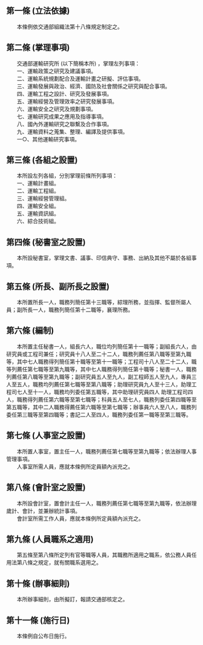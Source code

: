 第一條 (立法依據)
-----------------
　　本條例依交通部組織法第十八條規定制定之。  


第二條 (掌理事項)
-----------------
　　交通部運輸研究所 (以下簡稱本所) ，掌理左列事項：  
　　一、運輸政策之研究及建議事項。  
　　二、運輸系統規劃配合及運輸計畫之研擬、評估事項。  
　　三、運輸發展與政治、經濟、國防及社會關係之研究與配合事項。  
　　四、運輸工程之設計、研究及發展事項。  
　　五、運輸經營及管理效率之研究發展事項。  
　　六、運輸安全之研究及規劃事項。  
　　七、運輸研究成果之應用及指導事項。  
　　八、國內外運輸研究之聯繫及合作事項。  
　　九、運輸資料之蒐集、整理、編譯及提供事項。  
　　一○、其他運輸研究事項。  


第三條 (各組之設置)
-------------------
　　本所設左列各組，分別掌理前條所列事項：  
　　一、運輸計畫組。  
　　二、運輸工程組。  
　　三、運輸經營管理組。  
　　四、運輸安全組。  
　　五、運輸資訊組。  
　　六、綜合技術組。  


第四條 (秘書室之設置)
---------------------
　　本所設秘書室，掌理文書、議事、印信典守、事務、出納及其他不屬於各組事項。  


第五條 (所長、副所長之設置)
---------------------------
　　本所置所長一人，職務列簡任第十三職等，綜理所務，並指揮、監督所屬人員；副所長一人，職務列簡任第十二職等，襄理所務。  


第六條 (編制)
-------------
　　本所置主任秘書一人，組長六人，職位均列簡任第十一職等；副組長六人，由研究員或工程司兼任；研究員十八人至二十二人，職務列薦任第八職等至第九職等，其中七人職務得列簡任第十職等至第十一職等；工程司十八人至二十二人，職等列薦任第七職等至第九職等，其中七人職務得列簡任第十職等；秘書一人，職務列薦任第八職等至第九職等；副研究員五人至九人，副工程師五人至九人，專員三人至五人，職務均列薦任第七職等至第八職等；助理研究員九人至十三人，助理工程司七人至十一人，職務均列委任第五職等，其中助理研究員四人 助理工程司四人，職務得列薦任第六職等至第七職等；科員五人至七人，職務列委任第四職等至第五職等，其中二人職務得薦任第六職等至第七職等；辦事員六人至八人，職務列委任第三職等至第四職等；書記二人至四人，職務列委任第一職等至第三職等。  


第七條 (人事室之設置)
---------------------
　　本所置人事室，置主任一人，職務列薦任第七職等至第九職等；依法辦理人事管理事項。  
　　人事室所需人員，應就本條例所定員額內派充之。  


第八條 (會計室之設置)
---------------------
　　本所設會計室，置會計主任一人，職務列薦任第七職等至第九職等，依法辦理歲計、會計，並兼辦統計事項。  
　　會計室所需工作人員，應就本條例所定員額內派充之。  


第九條 (人員職系之適用)
-----------------------
　　第五條至第八條所定列有官等職等人員，其職務所適用之職系，依公務人員任用法第八條之規定，就有關職系選用之。  


第十條 (辦事細則)
-----------------
　　本所辦事細則，由所擬訂，報請交通部核定之。  


第十一條 (施行日)
-----------------
　　本條例自公布日施行。
